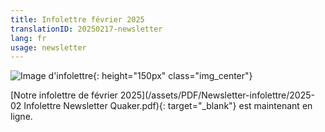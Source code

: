 ```yaml
---
title: Infolettre février 2025
translationID: 20250217-newsletter
lang: fr
usage: newsletter
---
```

![Image d'infolettre](/assets/images/email-icon.avif){: height="150px" class="img_center"}

[Notre infolettre de février 2025](/assets/PDF/Newsletter-infolettre/2025-02 Infolettre Newsletter Quaker.pdf){: target="_blank"} est maintenant en ligne.
